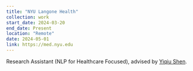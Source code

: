 ```yaml
---
title: "NYU Langone Health"
collection: work
start_date: 2024-03-20
end_date: Present
location: "Remote"
date: 2024-05-01
link: https://med.nyu.edu
---
```


Research Assistant (NLP for Healthcare Focused), advised by <a href="https://seyiqi.github.io" target="_blank">Yiqiu Shen</a>.


